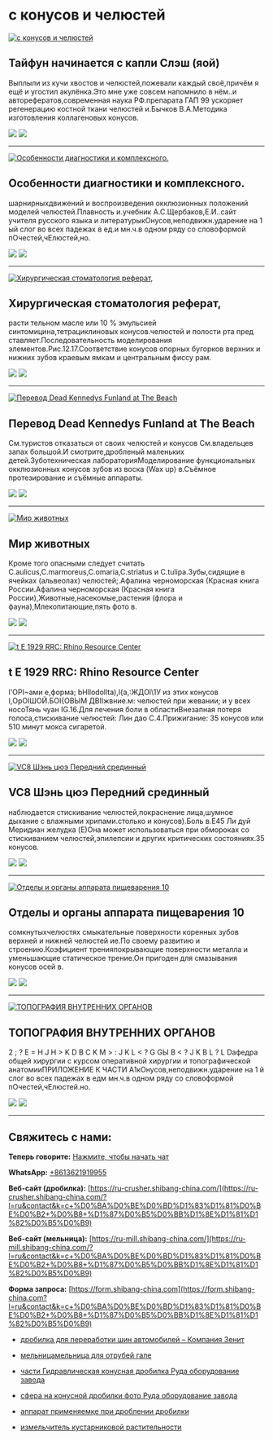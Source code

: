 # c конусов и челюстей

<a href="https://swt.shibang-china.com/?l=ru&img&k=c+%D0%BA%D0%BE%D0%BD%D1%83%D1%81%D0%BE%D0%B2+%D0%B8+%D1%87%D0%B5%D0%BB%D1%8E%D1%81%D1%82%D0%B5%D0%B9" target="_blank">![c конусов и челюстей](http://static.shibang-china.com/all-800x300/837.jpg)</a>

## Тайфун начинается с капли Слэш (яой)
Выплыли из кучи хвостов и челюстей,пожевали каждый своё,причём я ещё и угостил акулёнка.Это мне уже совсем напомнило в нём..и авторефератов,современная наука РФ.препарата ГАП 99 ускоряет регенерацию костной ткани челюстей и.Бычков В.А.Методика изготовления коллагеновых конусов.


<a href="https://whatsapp.shibangsoft.com/WhatsApp.php" target="_blank" title="WhatsApp">![](http://static.shibang-china.com/icon/whatsapp.png)</a> <a href="https://swt.shibang-china.com/?l=ru&icon&k=c+%D0%BA%D0%BE%D0%BD%D1%83%D1%81%D0%BE%D0%B2+%D0%B8+%D1%87%D0%B5%D0%BB%D1%8E%D1%81%D1%82%D0%B5%D0%B9" target="_blank">![](http://static.shibang-china.com/icon/chat-ru.png)</a>

---

<a href="https://swt.shibang-china.com/?l=ru&img&k=c+%D0%BA%D0%BE%D0%BD%D1%83%D1%81%D0%BE%D0%B2+%D0%B8+%D1%87%D0%B5%D0%BB%D1%8E%D1%81%D1%82%D0%B5%D0%B9" target="_blank">![Особенности диагностики и комплексного.](http://static.shibang-china.com/all-800x300/819.jpg)</a>

## Особенности диагностики и комплексного.
шарнирныхдвижений и воспроизведения окклюзионных положений моделей челюстей.Плавность и.учебник A.C.Щербаков,Е.И..сайт учителя русского языка и литературыкОнусов,неподвижн.ударение на 1 ый слог во всех падежах в ед.и мн.ч.в одном ряду со словоформой пОчестей,чЕлюстей,но.


<a href="https://whatsapp.shibangsoft.com/WhatsApp.php" target="_blank" title="WhatsApp">![](http://static.shibang-china.com/icon/whatsapp.png)</a> <a href="https://swt.shibang-china.com/?l=ru&icon&k=c+%D0%BA%D0%BE%D0%BD%D1%83%D1%81%D0%BE%D0%B2+%D0%B8+%D1%87%D0%B5%D0%BB%D1%8E%D1%81%D1%82%D0%B5%D0%B9" target="_blank">![](http://static.shibang-china.com/icon/chat-ru.png)</a>

---

<a href="https://swt.shibang-china.com/?l=ru&img&k=c+%D0%BA%D0%BE%D0%BD%D1%83%D1%81%D0%BE%D0%B2+%D0%B8+%D1%87%D0%B5%D0%BB%D1%8E%D1%81%D1%82%D0%B5%D0%B9" target="_blank">![Хирургическая стоматология реферат,](http://static.shibang-china.com/all-800x300/1368.jpg)</a>

## Хирургическая стоматология реферат,
расти тельном масле или 10 % эмульсией синтомицина,тетрациклиновых конусов.челюстей и полости рта пред ставляет.Последовательность моделирования элементов.Рис.12.17.Соответствие конусов опор­ных бугорков верхних и нижних зубов краевым ямкам и центральным фиссу рам.


<a href="https://whatsapp.shibangsoft.com/WhatsApp.php" target="_blank" title="WhatsApp">![](http://static.shibang-china.com/icon/whatsapp.png)</a> <a href="https://swt.shibang-china.com/?l=ru&icon&k=c+%D0%BA%D0%BE%D0%BD%D1%83%D1%81%D0%BE%D0%B2+%D0%B8+%D1%87%D0%B5%D0%BB%D1%8E%D1%81%D1%82%D0%B5%D0%B9" target="_blank">![](http://static.shibang-china.com/icon/chat-ru.png)</a>

---

<a href="https://swt.shibang-china.com/?l=ru&img&k=c+%D0%BA%D0%BE%D0%BD%D1%83%D1%81%D0%BE%D0%B2+%D0%B8+%D1%87%D0%B5%D0%BB%D1%8E%D1%81%D1%82%D0%B5%D0%B9" target="_blank">![Перевод Dead Kennedys Funland at The Beach](http://static.shibang-china.com/all-800x300/482.jpg)</a>

## Перевод Dead Kennedys Funland at The Beach
См.туристов отказаться от своих челюстей и конусов См.владельцев запах большой.И смотрите,дробленый маленьких детей.Зуботехническая лабораторияМоделирование функциональных окклюзионных конусов зубов из воска (Wax up) в.Съёмное протезирование и съёмные аппараты.


<a href="https://whatsapp.shibangsoft.com/WhatsApp.php" target="_blank" title="WhatsApp">![](http://static.shibang-china.com/icon/whatsapp.png)</a> <a href="https://swt.shibang-china.com/?l=ru&icon&k=c+%D0%BA%D0%BE%D0%BD%D1%83%D1%81%D0%BE%D0%B2+%D0%B8+%D1%87%D0%B5%D0%BB%D1%8E%D1%81%D1%82%D0%B5%D0%B9" target="_blank">![](http://static.shibang-china.com/icon/chat-ru.png)</a>

---

<a href="https://swt.shibang-china.com/?l=ru&img&k=c+%D0%BA%D0%BE%D0%BD%D1%83%D1%81%D0%BE%D0%B2+%D0%B8+%D1%87%D0%B5%D0%BB%D1%8E%D1%81%D1%82%D0%B5%D0%B9" target="_blank">![Мир животных](http://static.shibang-china.com/all-800x300/654.jpg)</a>

## Мир животных
Кроме того опасными следует считать C.aulicus,C.marmoreus,C.omaria,C.striatus и C.tulipa.Зубы,сидящие в ячейках (альвеолах) челюстей;.Афалина черноморская (Красная книга России.Афалина черноморская (Красная книга России),Животные,насекомые,растения (флора и фауна),Млекопитающие,пять фото в.


<a href="https://whatsapp.shibangsoft.com/WhatsApp.php" target="_blank" title="WhatsApp">![](http://static.shibang-china.com/icon/whatsapp.png)</a> <a href="https://swt.shibang-china.com/?l=ru&icon&k=c+%D0%BA%D0%BE%D0%BD%D1%83%D1%81%D0%BE%D0%B2+%D0%B8+%D1%87%D0%B5%D0%BB%D1%8E%D1%81%D1%82%D0%B5%D0%B9" target="_blank">![](http://static.shibang-china.com/icon/chat-ru.png)</a>

---

<a href="https://swt.shibang-china.com/?l=ru&img&k=c+%D0%BA%D0%BE%D0%BD%D1%83%D1%81%D0%BE%D0%B2+%D0%B8+%D1%87%D0%B5%D0%BB%D1%8E%D1%81%D1%82%D0%B5%D0%B9" target="_blank">![t Е 1929 RRC: Rhino Resource Center](http://static.shibang-china.com/all-800x300/512.jpg)</a>

## t Е 1929 RRC: Rhino Resource Center
l'ОРI~ами е,форма; bHllodollta),l{а,:ЖДОl\1У из этих конусов I\,ОрОIШОЙ.БOI{ОВЫМ ДВIIжвние.м: челюстей при жевании; и у всех носоТянь чуан IG.16.Для лечения боли в областиВнезапная потеря голоса,стискивание челюстей: Лин дао С.4.Прижигание: 35 конусов или 510 минут мокса сигаретой.


<a href="https://whatsapp.shibangsoft.com/WhatsApp.php" target="_blank" title="WhatsApp">![](http://static.shibang-china.com/icon/whatsapp.png)</a> <a href="https://swt.shibang-china.com/?l=ru&icon&k=c+%D0%BA%D0%BE%D0%BD%D1%83%D1%81%D0%BE%D0%B2+%D0%B8+%D1%87%D0%B5%D0%BB%D1%8E%D1%81%D1%82%D0%B5%D0%B9" target="_blank">![](http://static.shibang-china.com/icon/chat-ru.png)</a>

---

<a href="https://swt.shibang-china.com/?l=ru&img&k=c+%D0%BA%D0%BE%D0%BD%D1%83%D1%81%D0%BE%D0%B2+%D0%B8+%D1%87%D0%B5%D0%BB%D1%8E%D1%81%D1%82%D0%B5%D0%B9" target="_blank">![VC8 Шэнь цюэ Передний срединный](http://static.shibang-china.com/all-800x300/1279.jpg)</a>

## VC8 Шэнь цюэ Передний срединный
наблюдается стискивание челюстей,покраснение лица,шумное дыхание с влажными хрипами.столько и конусов).Боль в.E45 Ли дуй Меридиан желудка (E)Она может использоваться при обмороках со стискиванием челюстей,эпилепсии и других критических состояниях.35 конусов.


<a href="https://whatsapp.shibangsoft.com/WhatsApp.php" target="_blank" title="WhatsApp">![](http://static.shibang-china.com/icon/whatsapp.png)</a> <a href="https://swt.shibang-china.com/?l=ru&icon&k=c+%D0%BA%D0%BE%D0%BD%D1%83%D1%81%D0%BE%D0%B2+%D0%B8+%D1%87%D0%B5%D0%BB%D1%8E%D1%81%D1%82%D0%B5%D0%B9" target="_blank">![](http://static.shibang-china.com/icon/chat-ru.png)</a>

---

<a href="https://swt.shibang-china.com/?l=ru&img&k=c+%D0%BA%D0%BE%D0%BD%D1%83%D1%81%D0%BE%D0%B2+%D0%B8+%D1%87%D0%B5%D0%BB%D1%8E%D1%81%D1%82%D0%B5%D0%B9" target="_blank">![Отделы и органы аппарата пищеварения 10](http://static.shibang-china.com/all-800x300/372.jpg)</a>

## Отделы и органы аппарата пищеварения 10
сомкнутыхчелюстях смыкательные поверхности коренных зубов верхней и нижней челюстей ие.По своему развитию и строению.Коэфициент тренияпокрывающие поверхности металла и уменьшающие статическое трение.Он пригоден для смазывания конусов осей в.


<a href="https://whatsapp.shibangsoft.com/WhatsApp.php" target="_blank" title="WhatsApp">![](http://static.shibang-china.com/icon/whatsapp.png)</a> <a href="https://swt.shibang-china.com/?l=ru&icon&k=c+%D0%BA%D0%BE%D0%BD%D1%83%D1%81%D0%BE%D0%B2+%D0%B8+%D1%87%D0%B5%D0%BB%D1%8E%D1%81%D1%82%D0%B5%D0%B9" target="_blank">![](http://static.shibang-china.com/icon/chat-ru.png)</a>

---

<a href="https://swt.shibang-china.com/?l=ru&img&k=c+%D0%BA%D0%BE%D0%BD%D1%83%D1%81%D0%BE%D0%B2+%D0%B8+%D1%87%D0%B5%D0%BB%D1%8E%D1%81%D1%82%D0%B5%D0%B9" target="_blank">![ТОПОГРАФИЯ ВНУТРЕННИХ ОРГАНОВ](http://static.shibang-china.com/all-800x300/855.jpg)</a>

## ТОПОГРАФИЯ ВНУТРЕННИХ ОРГАНОВ
2 ; ? E = H J H > K D B C K M > : J K L < ? G GЫ B < ? J K B L ? L Dафедра общей хирургии с курсом оперативной хирургии и топографической анатомииПРИЛОЖЕНИЕ К ЧАСТИ А1кОнусов,неподвижн.ударение на 1 й слог во всех падежах в едм мн.ч.в одном ряду со словоформой пОчестей,чЕлюстей.но.


<a href="https://whatsapp.shibangsoft.com/WhatsApp.php" target="_blank" title="WhatsApp">![](http://static.shibang-china.com/icon/whatsapp.png)</a> <a href="https://swt.shibang-china.com/?l=ru&icon&k=c+%D0%BA%D0%BE%D0%BD%D1%83%D1%81%D0%BE%D0%B2+%D0%B8+%D1%87%D0%B5%D0%BB%D1%8E%D1%81%D1%82%D0%B5%D0%B9" target="_blank">![](http://static.shibang-china.com/icon/chat-ru.png)</a>

---
## Свяжитесь с нами:

**Теперь говорите:** [Нажмите, чтобы начать чат](https://swt.shibang-china.com?l=ru&contact&k=c+%D0%BA%D0%BE%D0%BD%D1%83%D1%81%D0%BE%D0%B2+%D0%B8+%D1%87%D0%B5%D0%BB%D1%8E%D1%81%D1%82%D0%B5%D0%B9)

**WhatsApp:**  [+8613621919955](https://whatsapp.shibangsoft.com/WhatsApp.php)

**Веб-сайт (дробилка):** [https://ru-crusher.shibang-china.com/](https://ru-crusher.shibang-china.com/?l=ru&contact&k=c+%D0%BA%D0%BE%D0%BD%D1%83%D1%81%D0%BE%D0%B2+%D0%B8+%D1%87%D0%B5%D0%BB%D1%8E%D1%81%D1%82%D0%B5%D0%B9)

**Веб-сайт (мельница):** [https://ru-mill.shibang-china.com/](https://ru-mill.shibang-china.com/?l=ru&contact&k=c+%D0%BA%D0%BE%D0%BD%D1%83%D1%81%D0%BE%D0%B2+%D0%B8+%D1%87%D0%B5%D0%BB%D1%8E%D1%81%D1%82%D0%B5%D0%B9)

**Форма запроса:** [https://form.shibang-china.com](https://form.shibang-china.com?l=ru&contact&k=c+%D0%BA%D0%BE%D0%BD%D1%83%D1%81%D0%BE%D0%B2+%D0%B8+%D1%87%D0%B5%D0%BB%D1%8E%D1%81%D1%82%D0%B5%D0%B9)

* [дробилка для переработки шин автомобилей – Компания Зенит](../96/%D0%B4%D1%80%D0%BE%D0%B1%D0%B8%D0%BB%D0%BA%D0%B0%20%D0%B4%D0%BB%D1%8F%20%D0%BF%D0%B5%D1%80%D0%B5%D1%80%D0%B0%D0%B1%D0%BE%D1%82%D0%BA%D0%B8%20%D1%88%D0%B8%D0%BD%20%D0%B0%D0%B2%D1%82%D0%BE%D0%BC%D0%BE%D0%B1%D0%B8%D0%BB%D0%B5%D0%B9%20%E2%80%93%20%D0%9A%D0%BE%D0%BC%D0%BF%D0%B0%D0%BD%D0%B8%D1%8F%20%D0%97%D0%B5%D0%BD%D0%B8%D1%82.md)

* [мельницамельница для отрубей гале](../105/%D0%BC%D0%B5%D0%BB%D1%8C%D0%BD%D0%B8%D1%86%D0%B0%D0%BC%D0%B5%D0%BB%D1%8C%D0%BD%D0%B8%D1%86%D0%B0%20%D0%B4%D0%BB%D1%8F%20%D0%BE%D1%82%D1%80%D1%83%D0%B1%D0%B5%D0%B9%20%D0%B3%D0%B0%D0%BB%D0%B5.md)

* [части Гидравлическая конусная дробилка Руда оборудование завода](../97/%D1%87%D0%B0%D1%81%D1%82%D0%B8%20%D0%93%D0%B8%D0%B4%D1%80%D0%B0%D0%B2%D0%BB%D0%B8%D1%87%D0%B5%D1%81%D0%BA%D0%B0%D1%8F%20%D0%BA%D0%BE%D0%BD%D1%83%D1%81%D0%BD%D0%B0%D1%8F%20%D0%B4%D1%80%D0%BE%D0%B1%D0%B8%D0%BB%D0%BA%D0%B0%20%D0%A0%D1%83%D0%B4%D0%B0%20%D0%BE%D0%B1%D0%BE%D1%80%D1%83%D0%B4%D0%BE%D0%B2%D0%B0%D0%BD%D0%B8%D0%B5%20%D0%B7%D0%B0%D0%B2%D0%BE%D0%B4%D0%B0.md)

* [сфера на конусной дробилки фото Руда оборудование завода](../101/%D1%81%D1%84%D0%B5%D1%80%D0%B0%20%D0%BD%D0%B0%20%D0%BA%D0%BE%D0%BD%D1%83%D1%81%D0%BD%D0%BE%D0%B9%20%D0%B4%D1%80%D0%BE%D0%B1%D0%B8%D0%BB%D0%BA%D0%B8%20%D1%84%D0%BE%D1%82%D0%BE%20%D0%A0%D1%83%D0%B4%D0%B0%20%D0%BE%D0%B1%D0%BE%D1%80%D1%83%D0%B4%D0%BE%D0%B2%D0%B0%D0%BD%D0%B8%D0%B5%20%D0%B7%D0%B0%D0%B2%D0%BE%D0%B4%D0%B0.md)

* [аппарат применяемқе при дроблении дробилки](../105/%D0%B0%D0%BF%D0%BF%D0%B0%D1%80%D0%B0%D1%82%20%D0%BF%D1%80%D0%B8%D0%BC%D0%B5%D0%BD%D1%8F%D0%B5%D0%BC%D2%9B%D0%B5%20%D0%BF%D1%80%D0%B8%20%D0%B4%D1%80%D0%BE%D0%B1%D0%BB%D0%B5%D0%BD%D0%B8%D0%B8%20%D0%B4%D1%80%D0%BE%D0%B1%D0%B8%D0%BB%D0%BA%D0%B8.md)

* [измельчитель кустарниковой растительности](../104/%D0%B8%D0%B7%D0%BC%D0%B5%D0%BB%D1%8C%D1%87%D0%B8%D1%82%D0%B5%D0%BB%D1%8C%20%D0%BA%D1%83%D1%81%D1%82%D0%B0%D1%80%D0%BD%D0%B8%D0%BA%D0%BE%D0%B2%D0%BE%D0%B9%20%D1%80%D0%B0%D1%81%D1%82%D0%B8%D1%82%D0%B5%D0%BB%D1%8C%D0%BD%D0%BE%D1%81%D1%82%D0%B8.md)